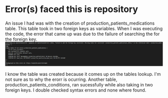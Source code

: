 # Error(s) faced this is repository

An issue I had was with the creation of production_patients_medications table.  This table took in two foreign keys as variables.  When I was executing the code, the error that came up was due to the failure of searching the for the foreign key.  
![CreationError](/errors/images/tablecreationerror.png)

I know the table was created because it comes up on the tables lookup.  I'm not sure as to why the erorr is ocurring.  Another table, production_patients_conditions, ran sucessfully while also taking in two foreign keys.  I double checked syntax errors and none where found.  